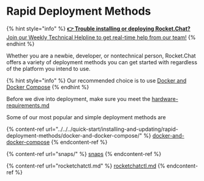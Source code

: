 # Rapid Deployment Methods

{% hint style="info" %}
[**👉 Trouble installing or deploying Rocket.Chat?** Join our Weekly Technical Helpline to get real-time help from our team!](https://app.livestorm.co/rocket-chat/rocketchats-weekly-technical-helpline?type=detailed)
{% endhint %}

Whether you are a newbie, developer, or nontechnical person, Rocket.Chat offers a variety of deployment methods you can get started with regardless of the platform you intend to use.

{% hint style="info" %}
Our recommended choice is to use [Docker and Docker Compose](../../../quick-start/installing-and-updating/rapid-deployment-methods/docker-and-docker-compose/)
{% endhint %}

Before we dive into deployment, make sure you meet the [hardware-requirements.md](../hardware-requirements.md "mention")

Some of our most popular and simple deployment methods are

{% content-ref url="../../../quick-start/installing-and-updating/rapid-deployment-methods/docker-and-docker-compose/" %}
[docker-and-docker-compose](../../../quick-start/installing-and-updating/rapid-deployment-methods/docker-and-docker-compose/)
{% endcontent-ref %}

{% content-ref url="snaps/" %}
[snaps](snaps/)
{% endcontent-ref %}

{% content-ref url="rocketchatctl.md" %}
[rocketchatctl.md](rocketchatctl.md)
{% endcontent-ref %}

